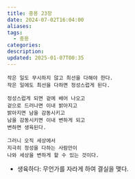 ```yaml
---
title: 중용 23장
date: 2024-07-02T16:04:00
aliases: 
tags:
  - 중용
categories: 
description: 
updated: 2025-01-07T00:35
---
```


```
작은 일도 무시하지 않고 최선을 다해야 한다.
작은 일에도 최선을 다하면 정성스럽게 된다.

정성스럽게 되면 겉에 배어 나오고
겉으로 드러나면 이내 밝아지고
밝아지면 남을 감동시키고
남을 감동시키면 이내 변하게 되고
변하면 생육된다.

그러니 오직 세상에서
지극히 정성을 다하는 사람만이
나와 세상을 변하게 할 수 있는 것이다.
```

- 생육하다: 무언가를 자라게 하여 결실을 맺다.
